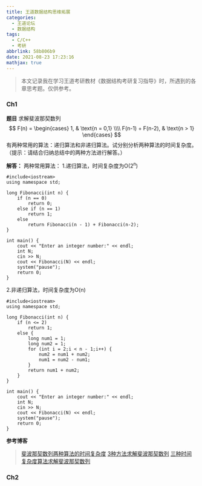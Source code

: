 ```yaml
---
title: 王道数据结构思维拓展
categories:
  - 王道论坛
  - 数据结构
tags:
  - C/C++
  - 考研
abbrlink: 58b806b9
date: 2021-08-23 17:23:16
mathjax: true
---
```


>本文记录我在学习王道考研教材《数据结构考研复习指导》时，所遇到的各章思考题。仅供参考。

<!-- more -->

### Ch1
**题目**
求解斐波那契数列
$$
F(n) = \begin{cases} 
1,                  & \text{n = 0,1} \\\\
F(n-1) + F(n-2),    & \text{n > 1} 
\end{cases}
$$
有两种常用的算法：递归算法和非递归算法。试分别分析两种算法的时间复杂度。（提示：请结合归纳总结中的两种方法进行解答。）

**解答：**
两种常用算法：
1.递归算法，时间复杂度为O(2<sup>n</sup>)
```
#include<iostream>
using namespace std;

long Fibonacci(int n) {
    if (n == 0)
        return 0;
    else if (n == 1)
        return 1;
    else
        return Fibonacci(n - 1) + Fibonacci(n-2);
}

int main() {
    cout << "Enter an integer number:" << endl;
    int N;
    cin >> N;
    cout << Fibonacci(N) << endl;
    system("pause");
    return 0;
}
```
2.非递归算法，时间复杂度为O(n)
```
#include<iostream>
using namespace std;

long Fibonacci(int n) {
    if (n <= 2)
        return 1;
    else {
        long num1 = 1;
        long num2 = 1;
        for (int i = 2;i < n - 1;i++) {
            num2 = num1 + num2;
            num1 = num2 - num1;
        }
        return num1 + num2;
    }
}

int main() {
    cout << "Enter an integer number:" << endl;
    int N;
    cin >> N;
    cout << Fibonacci(N) << endl;
    system("pause");
    return 0;
}
```
**参考博客**
> [斐波那契数列两种算法的时间复杂度](https://www.cnblogs.com/abyss1114/p/7272657.html)
> [3种方法求解斐波那契数列](https://www.cnblogs.com/python27/archive/2011/11/25/2261980.html)
> [三种时间复杂度算法求解斐波那契数列](https://zhuanlan.zhihu.com/p/56444434)

### Ch2
